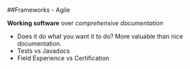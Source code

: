 ##Frameworks - Agile

**Working software** over _comprehensive documentation_

* Does it do what you want it to do? More valuable than nice documentation.
* Tests vs Javadocs
* Field Experience vs Certification
